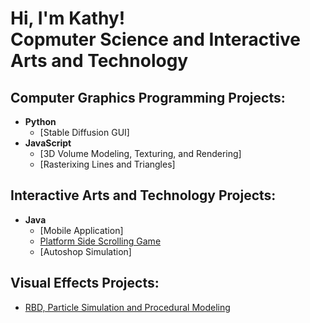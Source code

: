 <h1>Hi, I'm Kathy! <br/>Copmuter Science and Interactive Arts and Technology</h1>

<h2>Computer Graphics Programming Projects:</h2>

- <b>Python</b>
  - [Stable Diffusion GUI]
- <b>JavaScript</b>
  - [3D Volume Modeling, Texturing, and Rendering]
  - [Rasterixing Lines and Triangles]

<h2>Interactive Arts and Technology Projects:</h2>

- <b>Java</b>
  - [Mobile Application]
  - [Platform Side Scrolling Game](https://github.com/kkxthyl/IAT167-final)
  - [Autoshop Simulation]
 
<h2>Visual Effects Projects:</h2>

- [RBD, Particle Simulation and Procedural Modeling](https://youtu.be/gX_X7cOUnmo)

<!--
**joshmadakor1/joshmadakor1** is a ✨ _special_ ✨ repository because its `README.md` (this file) appears on your GitHub profile.

Here are some ideas to get you started:

- 🔭 I’m currently working on ...
- 🌱 I’m currently learning ...
- 👯 I’m looking to collaborate on ...
- 🤔 I’m looking for help with ...
- 💬 Ask me about ...
- 📫 How to reach me: ...
- 😄 Pronouns: ...
- ⚡ Fun fact: ...
-->


